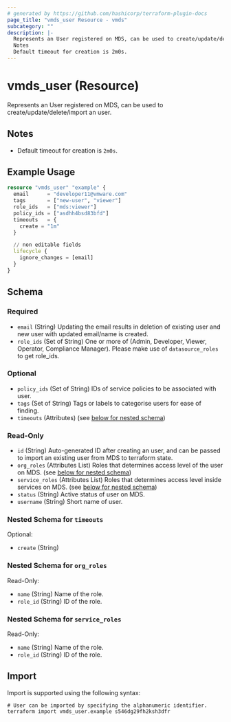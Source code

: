 ```yaml
---
# generated by https://github.com/hashicorp/terraform-plugin-docs
page_title: "vmds_user Resource - vmds"
subcategory: ""
description: |-
  Represents an User registered on MDS, can be used to create/update/delete/import an user.
  Notes
  Default timeout for creation is 2m0s.
---
```


# vmds_user (Resource)

Represents an User registered on MDS, can be used to create/update/delete/import an user.
## Notes
- Default timeout for creation is `2m0s`.

## Example Usage

```terraform
resource "vmds_user" "example" {
  email      = "developer11@vmware.com"
  tags       = ["new-user", "viewer"]
  role_ids   = ["mds:viewer"]
  policy_ids = ["asdhh4bsd83bfd"]
  timeouts   = {
    create = "1m"
  }

  // non editable fields
  lifecycle {
    ignore_changes = [email]
  }
}
```

<!-- schema generated by tfplugindocs -->
## Schema

### Required

- `email` (String) Updating the email results in deletion of existing user and new user with updated email/name is created.
- `role_ids` (Set of String) One or more of (Admin, Developer, Viewer, Operator, Compliance Manager). Please make use of `datasource_roles` to get role_ids.

### Optional

- `policy_ids` (Set of String) IDs of service policies to be associated with user.
- `tags` (Set of String) Tags or labels to categorise users for ease of finding.
- `timeouts` (Attributes) (see [below for nested schema](#nestedatt--timeouts))

### Read-Only

- `id` (String) Auto-generated ID after creating an user, and can be passed to import an existing user from MDS to terraform state.
- `org_roles` (Attributes List) Roles that determines access level of the user on MDS. (see [below for nested schema](#nestedatt--org_roles))
- `service_roles` (Attributes List) Roles that determines access level inside services on MDS. (see [below for nested schema](#nestedatt--service_roles))
- `status` (String) Active status of user on MDS.
- `username` (String) Short name of user.

<a id="nestedatt--timeouts"></a>
### Nested Schema for `timeouts`

Optional:

- `create` (String)


<a id="nestedatt--org_roles"></a>
### Nested Schema for `org_roles`

Read-Only:

- `name` (String) Name of the role.
- `role_id` (String) ID of the role.


<a id="nestedatt--service_roles"></a>
### Nested Schema for `service_roles`

Read-Only:

- `name` (String) Name of the role.
- `role_id` (String) ID of the role.

## Import

Import is supported using the following syntax:

```shell
# User can be imported by specifying the alphanumeric identifier.
terraform import vmds_user.example s546dg29fh2ksh3dfr
```
